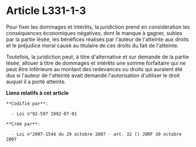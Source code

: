 # Article L331-1-3

Pour fixer les dommages et intérêts, la juridiction prend en considération les conséquences économiques négatives, dont le
manque à gagner, subies par la partie lésée, les bénéfices réalisés par l'auteur de l'atteinte aux droits et le préjudice
moral causé au titulaire de ces droits du fait de l'atteinte.

Toutefois, la juridiction peut, à titre d'alternative et sur demande de la partie lésée, allouer à titre de dommages et
intérêts une somme forfaitaire qui ne peut être inférieure au montant des redevances ou droits qui auraient été dus si
l'auteur de l'atteinte avait demandé l'autorisation d'utiliser le droit auquel il a porté atteinte.

**Liens relatifs à cet article**

	**Codifié par**:

	  - Loi n°92-597 1992-07-01

	**Créé par**:

	  - Loi n°2007-1544 du 29 octobre 2007 - art. 32 () JORF 30 octobre 2007
